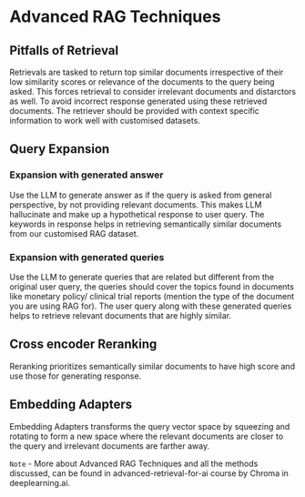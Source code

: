 # Advanced RAG Techniques

## Pitfalls of Retrieval
Retrievals are tasked to return top similar documents irrespective of their low similarity scores or relevance of the documents to the query being asked. This forces retrieval to consider irrelevant documents and distarctors as well. To avoid incorrect response generated using these retrieved documents. The retriever should be provided with context specific information to work well with customised datasets.

## Query Expansion

### Expansion with generated answer
Use the LLM to generate answer as if the query is asked from general perspective, by not providing relevant documents. This makes LLM hallucinate and make up a hypothetical response to user query. The keywords in response helps in retrieving semantically similar documents from our customised RAG dataset.

### Expansion with generated queries
Use the LLM to generate queries that are related but different from the original user query, the queries should cover the topics found in documents like monetary policy/ clinical trial reports (mention the type of the document you are using RAG for). The user query along with these generated queries helps to retrieve relevant documents that are highly similar.

## Cross encoder Reranking
Reranking prioritizes semantically similar documents to have high score and use those for generating response.

## Embedding Adapters
Embedding Adapters transforms the query vector space by squeezing and rotating to form a new space where the relevant documents are closer to the query and irrelevant documents are farther away.

`Note` - More about Advanced RAG Techniques and all the methods discussed, can be found in advanced-retrieval-for-ai course by Chroma in deeplearning.ai.
